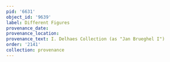 ```yaml
---
pid: '6631'
object_id: '9639'
label: Different Figures
provenance_date:
provenance_location:
provenance_text: I. Delhaes Collection (as "Jan Brueghel I")
order: '2141'
collection: provenance
---
```

